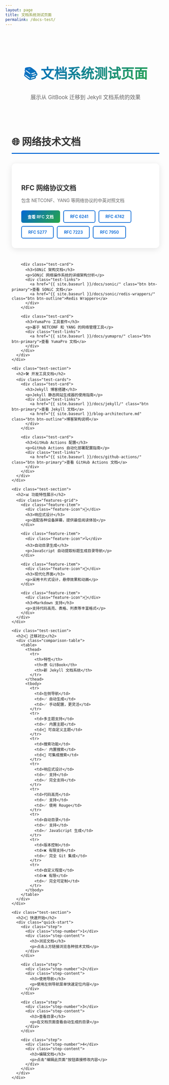 ```yaml
---
layout: page
title: 文档系统测试页面
permalink: /docs-test/
---
```


<div class="test-page">
  <div class="test-header">
    <h1>📚 文档系统测试页面</h1>
    <p>展示从 GitBook 迁移到 Jekyll 文档系统的效果</p>
  </div>

  <div class="test-sections">
    <div class="test-section">
      <h2>🌐 网络技术文档</h2>
      <div class="test-cards">
        <div class="test-card">
          <h3>RFC 网络协议文档</h3>
          <p>包含 NETCONF、YANG 等网络协议的中英对照文档</p>
          <div class="test-links">
            <a href="{{ site.baseurl }}/docs/rfc/" class="btn btn-primary">查看 RFC 文档</a>
            <a href="{{ site.baseurl }}/docs/rfc/rfc6241/" class="btn btn-outline">RFC 6241</a>
            <a href="{{ site.baseurl }}/docs/rfc/rfc4742/" class="btn btn-outline">RFC 4742</a>
            <a href="{{ site.baseurl }}/docs/rfc/rfc5277/" class="btn btn-outline">RFC 5277</a>
            <a href="{{ site.baseurl }}/docs/rfc/rfc7223/" class="btn btn-outline">RFC 7223</a>
            <a href="{{ site.baseurl }}/docs/rfc/rfc7950/" class="btn btn-outline">RFC 7950</a>
          </div>
        </div>
        
        <div class="test-card">
          <h3>SONiC 架构文档</h3>
          <p>SONiC 网络操作系统的详细架构分析</p>
          <div class="test-links">
            <a href="{{ site.baseurl }}/docs/sonic/" class="btn btn-primary">查看 SONiC 文档</a>
            <a href="{{ site.baseurl }}/docs/sonic/redis-wrappers/" class="btn btn-outline">Redis Wrappers</a>
          </div>
        </div>
        
        <div class="test-card">
          <h3>YumaPro 工具套件</h3>
          <p>基于 NETCONF 和 YANG 的网络管理工具</p>
          <div class="test-links">
            <a href="{{ site.baseurl }}/docs/yumapro/" class="btn btn-primary">查看 YumaPro 文档</a>
          </div>
        </div>
      </div>
    </div>

    <div class="test-section">
      <h2>🛠️ 开发工具文档</h2>
      <div class="test-cards">
        <div class="test-card">
          <h3>Jekyll 博客搭建</h3>
          <p>Jekyll 静态网站生成器的使用指南</p>
          <div class="test-links">
            <a href="{{ site.baseurl }}/docs/jekyll/" class="btn btn-primary">查看 Jekyll 文档</a>
            <a href="{{ site.baseurl }}/blog-architecture.md" class="btn btn-outline">博客架构说明</a>
          </div>
        </div>
        
        <div class="test-card">
          <h3>GitHub Actions 配置</h3>
          <p>GitHub Actions 自动化部署配置指南</p>
          <div class="test-links">
            <a href="{{ site.baseurl }}/docs/github-actions/" class="btn btn-primary">查看 GitHub Actions 文档</a>
          </div>
        </div>
      </div>
    </div>

    <div class="test-section">
      <h2>📊 功能特性展示</h2>
      <div class="features-grid">
        <div class="feature-item">
          <div class="feature-icon">📱</div>
          <h3>响应式设计</h3>
          <p>适配各种设备屏幕，提供最佳阅读体验</p>
        </div>
        
        <div class="feature-item">
          <div class="feature-icon">🔍</div>
          <h3>自动目录生成</h3>
          <p>JavaScript 自动提取标题生成目录导航</p>
        </div>
        
        <div class="feature-item">
          <div class="feature-icon">🎨</div>
          <h3>现代化界面</h3>
          <p>采用卡片式设计，悬停效果和动画</p>
        </div>
        
        <div class="feature-item">
          <div class="feature-icon">📝</div>
          <h3>Markdown 支持</h3>
          <p>支持代码高亮、表格、列表等丰富格式</p>
        </div>
      </div>
    </div>

    <div class="test-section">
      <h2>🔄 迁移对比</h2>
      <div class="comparison-table">
        <table>
          <thead>
            <tr>
              <th>特性</th>
              <th>原 GitBook</th>
              <th>新 Jekyll 文档系统</th>
            </tr>
          </thead>
          <tbody>
            <tr>
              <td>左侧导航</td>
              <td>✅ 自动生成</td>
              <td>✅ 手动配置，更灵活</td>
            </tr>
            <tr>
              <td>多主题支持</td>
              <td>✅ 内置主题</td>
              <td>🔄 可自定义主题</td>
            </tr>
            <tr>
              <td>搜索功能</td>
              <td>✅ 内置搜索</td>
              <td>🔄 可集成搜索</td>
            </tr>
            <tr>
              <td>响应式设计</td>
              <td>✅ 支持</td>
              <td>✅ 完全支持</td>
            </tr>
            <tr>
              <td>代码高亮</td>
              <td>✅ 支持</td>
              <td>✅ 使用 Rouge</td>
            </tr>
            <tr>
              <td>自动目录</td>
              <td>✅ 支持</td>
              <td>✅ JavaScript 生成</td>
            </tr>
            <tr>
              <td>版本控制</td>
              <td>❌ 有限支持</td>
              <td>✅ 完全 Git 集成</td>
            </tr>
            <tr>
              <td>自定义程度</td>
              <td>❌ 有限</td>
              <td>✅ 完全可定制</td>
            </tr>
          </tbody>
        </table>
      </div>
    </div>

    <div class="test-section">
      <h2>🚀 快速开始</h2>
      <div class="quick-start">
        <div class="step">
          <div class="step-number">1</div>
          <div class="step-content">
            <h3>浏览文档</h3>
            <p>点击上方链接浏览各种技术文档</p>
          </div>
        </div>
        
        <div class="step">
          <div class="step-number">2</div>
          <div class="step-content">
            <h3>使用导航</h3>
            <p>使用左侧导航菜单快速定位内容</p>
          </div>
        </div>
        
        <div class="step">
          <div class="step-number">3</div>
          <div class="step-content">
            <h3>查看目录</h3>
            <p>在文档页面查看自动生成的目录</p>
          </div>
        </div>
        
        <div class="step">
          <div class="step-number">4</div>
          <div class="step-content">
            <h3>编辑文档</h3>
            <p>点击"编辑此页面"按钮直接修改内容</p>
          </div>
        </div>
      </div>
    </div>
  </div>
</div>

<style>
.test-page {
  max-width: 1200px;
  margin: 0 auto;
  padding: 40px 20px;
}

.test-header {
  text-align: center;
  margin-bottom: 60px;
  
  h1 {
    font-size: 3em;
    color: #333;
    margin-bottom: 20px;
    background: linear-gradient(135deg, #0366d6, #28a745);
    -webkit-background-clip: text;
    -webkit-text-fill-color: transparent;
    background-clip: text;
  }
  
  p {
    font-size: 1.2em;
    color: #666;
  }
}

.test-sections {
  display: flex;
  flex-direction: column;
  gap: 50px;
}

.test-section {
  h2 {
    color: #333;
    margin-bottom: 30px;
    font-size: 2.2em;
    border-bottom: 3px solid #0366d6;
    padding-bottom: 15px;
  }
}

.test-cards {
  display: grid;
  grid-template-columns: repeat(auto-fit, minmax(350px, 1fr));
  gap: 30px;
}

.test-card {
  background: white;
  border-radius: 12px;
  padding: 30px;
  box-shadow: 0 4px 20px rgba(0,0,0,0.1);
  transition: transform 0.3s ease, box-shadow 0.3s ease;
  
  &:hover {
    transform: translateY(-5px);
    box-shadow: 0 8px 30px rgba(0,0,0,0.15);
  }
  
  h3 {
    color: #333;
    margin-bottom: 15px;
    font-size: 1.5em;
  }
  
  p {
    color: #666;
    margin-bottom: 20px;
    line-height: 1.6;
  }
}

.test-links {
  display: flex;
  gap: 10px;
  flex-wrap: wrap;
}

.btn {
  display: inline-block;
  padding: 10px 20px;
  border-radius: 6px;
  text-decoration: none;
  font-weight: 600;
  font-size: 0.9em;
  transition: all 0.3s ease;
  
  &.btn-primary {
    background: linear-gradient(135deg, #0366d6, #28a745);
    color: white;
    border: none;
    
    &:hover {
      transform: translateY(-2px);
      box-shadow: 0 8px 25px rgba(3, 102, 214, 0.3);
    }
  }
  
  &.btn-outline {
    border: 2px solid #0366d6;
    color: #0366d6;
    background: white;
    
    &:hover {
      background-color: #0366d6;
      color: white;
      transform: translateY(-2px);
      box-shadow: 0 8px 25px rgba(3, 102, 214, 0.3);
    }
  }
}

.features-grid {
  display: grid;
  grid-template-columns: repeat(auto-fit, minmax(250px, 1fr));
  gap: 30px;
}

.feature-item {
  text-align: center;
  padding: 30px 20px;
  background: white;
  border-radius: 12px;
  box-shadow: 0 4px 20px rgba(0,0,0,0.1);
  transition: transform 0.3s ease;
  
  &:hover {
    transform: translateY(-5px);
  }
  
  .feature-icon {
    font-size: 3em;
    margin-bottom: 20px;
  }
  
  h3 {
    color: #333;
    margin-bottom: 15px;
    font-size: 1.3em;
  }
  
  p {
    color: #666;
    line-height: 1.6;
  }
}

.comparison-table {
  overflow-x: auto;
  background: white;
  border-radius: 12px;
  box-shadow: 0 4px 20px rgba(0,0,0,0.1);
  
  table {
    width: 100%;
    border-collapse: collapse;
    
    th, td {
      padding: 15px;
      text-align: left;
      border-bottom: 1px solid #eee;
    }
    
    th {
      background-color: #f8f9fa;
      font-weight: 600;
      color: #333;
    }
    
    tr:hover {
      background-color: #f9f9f9;
    }
  }
}

.quick-start {
  display: grid;
  grid-template-columns: repeat(auto-fit, minmax(250px, 1fr));
  gap: 30px;
}

.step {
  display: flex;
  align-items: flex-start;
  gap: 20px;
  padding: 20px;
  background: white;
  border-radius: 12px;
  box-shadow: 0 4px 20px rgba(0,0,0,0.1);
  
  .step-number {
    width: 40px;
    height: 40px;
    background: linear-gradient(135deg, #0366d6, #28a745);
    color: white;
    border-radius: 50%;
    display: flex;
    align-items: center;
    justify-content: center;
    font-weight: bold;
    font-size: 1.2em;
    flex-shrink: 0;
  }
  
  .step-content {
    h3 {
      color: #333;
      margin-bottom: 10px;
      font-size: 1.2em;
    }
    
    p {
      color: #666;
      line-height: 1.6;
      margin: 0;
    }
  }
}

@media (max-width: 768px) {
  .test-header h1 {
    font-size: 2.2em;
  }
  
  .test-cards {
    grid-template-columns: 1fr;
  }
  
  .features-grid {
    grid-template-columns: 1fr;
  }
  
  .quick-start {
    grid-template-columns: 1fr;
  }
  
  .test-links {
    flex-direction: column;
    
    .btn {
      text-align: center;
    }
  }
}
</style>
